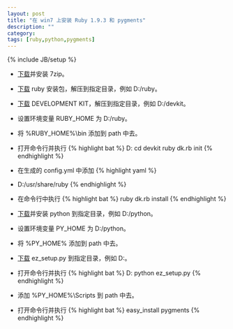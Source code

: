 ```yaml
---
layout: post
title: "在 win7 上安装 Ruby 1.9.3 和 pygments"
description: ""
category: 
tags: [ruby,python,pygments]
---
```

{% include JB/setup %}

-   [下载](http://www.7-zip.org/download.html)并安装 7zip。

-   [下载](http://rubyforge.org/frs/download.php/76953/ruby-1.9.3-p429-i386-mingw32.7z) ruby 安装包，解压到指定目录，例如 D:/ruby。

-   [下载](https://github.com/downloads/oneclick/rubyinstaller/DevKit-tdm-32-4.5.2-20111229-1559-sfx.exe) DEVELOPMENT KIT，解压到指定目录，例如 D:/devkit。

-   设置环境变量 RUBY_HOME 为 D:/ruby。

-   将 %RUBY_HOME%\bin 添加到 path 中去。

-   打开命令行并执行
{% highlight bat %}
D:
cd devkit
ruby dk.rb init
{% endhighlight %}

-   在生成的 config.yml 中添加
{% highlight yaml %}
- D:/usr/share/ruby
{% endhighlight %}

-   在命令行中执行
{% highlight bat %}
ruby dk.rb install
{% endhighlight %}

-   [下载](http://www.python.org/ftp/python/2.7.5/python-2.7.5.msi)并安装 python 到指定目录，例如 D:/python。

-   设置环境变量 PY_HOME 为 D:/python。

-   将 %PY_HOME% 添加到 path 中去。

-   [下载](http://peak.telecommunity.com/dist/ez_setup.py) ez_setup.py 到指定目录，例如 D:。

-   打开命令行并执行
{% highlight bat %}
D:
python ez_setup.py
{% endhighlight %}

-   添加 %PY_HOME%\Scripts 到 path 中去。

-   打开命令行并执行
{% highlight bat %}
easy_install pygments
{% endhighlight %}